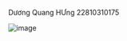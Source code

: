 Dương Quang HƯng 22810310175

![image](https://github.com/user-attachments/assets/ca1cb244-b684-440c-b682-9ce7571945e5)

